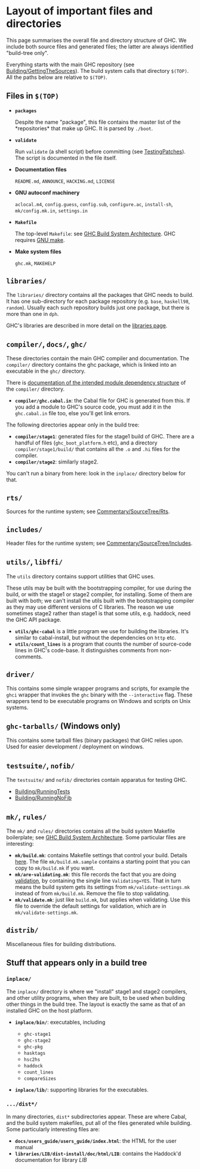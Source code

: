 # Layout of important files and directories


This page summarises the overall file and directory structure of GHC. We include both source files and generated files; the latter are always identified "build-tree only".


Everything starts with the main GHC repository (see [Building/GettingTheSources](building/getting-the-sources)). The build system calls that directory `$(TOP)`. All the paths below are relative to `$(TOP)`.

## Files in `$(TOP)`

- **`packages`**

  Despite the name "package", this file contains the master list of the \*repositories\* that make up GHC. It is parsed by `./boot`.

- **`validate`**

  Run `validate` (a shell script) before committing (see [TestingPatches](testing-patches)). The script is documented in the file itself.

- **Documentation files**

  `README.md`, `ANNOUNCE`, `HACKING.md`, `LICENSE`

- **GNU autoconf machinery**

  `aclocal.m4`, `config.guess`, `config.sub`, `configure.ac`, `install-sh`, `mk/config.mk.in`, `settings.in`

- **`Makefile`**

  The top-level `Makefile`: see [GHC Build System Architecture](building/architecture). GHC requires
[GNU make](http://www.gnu.org/software/make/).

- **Make system files**

  `ghc.mk`, `MAKEHELP`

## `libraries/`


The `libraries/` directory contains all the packages that GHC needs to build. It has one sub-directory for each package repository (e.g. `base`, `haskell98`, `random`). Usually each such repository builds just one package, but there is more than one in `dph`.


GHC's libraries are described in more detail on the [libraries page](commentary/libraries).

## `compiler/`, `docs/`, `ghc/`


These directories contain the main GHC compiler and documentation.
The `compiler/` directory contains the ghc package, which is linked
into an executable in the `ghc/` directory.


There is [documentation of the intended module dependency structure](commentary/module-structure) of the `compiler/` directory.

- **`compiler/ghc.cabal.in`**: the Cabal file for GHC is generated from this. If you add a module to GHC's source code, you must add it in the `ghc.cabal.in` file too, else you'll get link errors.


The following directories appear only in the build tree:

- **`compiler/stage1`**: generated files for the stage1 build of GHC. There are a handful of files (`ghc_boot_platform.h` etc), and a directory `compiler/stage1/build/` that contains all the `.o` and `.hi` files for the compiler.
- **`compiler/stage2`**: similarly stage2.


You can't run a binary from here: look in the `inplace/` directory below for that.

## `rts/`


Sources for the runtime system; see [Commentary/SourceTree/Rts](commentary/source-tree/rts).

## `includes/`


Header files for the runtime system; see [Commentary/SourceTree/Includes](commentary/source-tree/includes).

## `utils/`, `libffi/`


The `utils` directory contains support utilities that GHC uses.


These utils may be built with the bootstrapping compiler, for use during the build, or with the stage1 or stage2 compiler, for installing. Some of them are built with both; we can't install the utils built with the bootstrapping compiler as they may use different versions of C libraries. The reason we use sometimes stage2 rather than stage1 is that some utils, e.g. haddock, need the GHC API package.

- **`utils/ghc-cabal`** is a little program we use for building the libraries. It's similar to cabal-install, but without the dependencies on `http` etc.
- **`utils/count_lines`** is a program that counts the number of source-code lines in GHC's code-base. It distinguishes comments from non-comments.

## `driver/`


This contains some simple wrapper programs and scripts, for example the `ghci` wrapper that invokes the `ghc` binary with the `--interactive` flag.  These wrappers tend to be executable programs on Windows and scripts on Unix systems.

## `ghc-tarballs/` (Windows only)


This contains some tarball files (binary packages) that GHC relies upon. Used for easier development / deployment on windows.

## `testsuite/`, `nofib/`


The `testsuite/` and `nofib/` directories contain apparatus for testing GHC.

- [Building/RunningTests](building/running-tests)
- [Building/RunningNoFib](building/running-nofib)

## `mk/`, `rules/`


The `mk/` and `rules/` directories contains all the build system Makefile boilerplate; see [GHC Build System Architecture](building/architecture).  Some particular files are interesting:

- **`mk/build.mk`**: contains Makefile settings that control your build. Details [here](building/using).  The file `mk/build.mk.sample` contains a starting point that you can copy to `mk/build.mk` if you want.
- **`mk/are-validating.mk`**: this file records the fact that you are doing [validation](testing-patches), by containing the single line `Validating=YES`.  That in turn means the build system gets its settings from `mk/validate-settings.mk` instead of from `mk/build.mk`.  Remove the file to stop validating.
- **`mk/validate.mk`**: just like `build.mk`, but applies when validating.  Use this file to override the default settings for validation, which are in `mk/validate-settings.mk`.

## `distrib/`


Miscellaneous files for building distributions.

## Stuff that appears only in a build tree

### `inplace/`


The `inplace/` directory is where we "install" stage1 and stage2 compilers, and other utility programs, when they are built, to be used when building other things in the build tree.  The layout is exactly the same as that of an installed GHC on the host platform.

- **`inplace/bin/`**: executables, including 

  - `ghc-stage1`
  - `ghc-stage2`
  - `ghc-pkg`
  - `hasktags`
  - `hsc2hs`
  - `haddock`
  - `count_lines`
  - `compareSizes`

- **`inplace/lib/`**: supporting libraries for the executables.

### `.../dist*/`


In many directories, `dist*` subdirectories appear. These are where Cabal, and the build system makefiles, put all of the files generated while building.  Some particularly interesting files are:

- **`docs/users_guide/users_guide/index.html`**: the HTML for the user manual
- **`libraries/LIB/dist-install/doc/html/LIB`**: contains the Haddock'd documentation for library *LIB*
